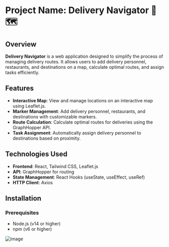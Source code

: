 # Project Name: Delivery Navigator 🚚🗺️

## Overview

**Delivery Navigator** is a web application designed to simplify the process of managing delivery routes. It allows users to add delivery personnel, restaurants, and destinations on a map, calculate optimal routes, and assign tasks efficiently.

## Features

- **Interactive Map**: View and manage locations on an interactive map using Leaflet.js.
- **Marker Management**: Add delivery personnel, restaurants, and destinations with customizable markers.
- **Route Calculation**: Calculate optimal routes for deliveries using the GraphHopper API.
- **Task Assignment**: Automatically assign delivery personnel to destinations based on proximity.

## Technologies Used

- **Frontend**: React, Tailwind CSS, Leaflet.js
- **API**: GraphHopper for routing
- **State Management**: React Hooks (useState, useEffect, useRef)
- **HTTP Client**: Axios

## Installation

### Prerequisites

- Node.js (v14 or higher)
- npm (v6 or higher)


![image](https://github.com/user-attachments/assets/67527c40-ae36-4a29-8f3e-b8bae41f93d7)

